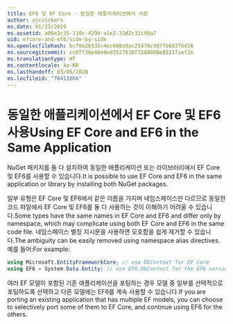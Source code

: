 ```yaml
---
title: EF6 및 EF Core - 동일한 애플리케이션에서 사용
author: ajcvickers
ms.date: 01/23/2019
ms.assetid: a06e3c35-110c-4294-a1e2-32d2c31c90a7
uid: efcore-and-ef6/side-by-side
ms.openlocfilehash: bcf0a26535c4ec880a9ac25478c987fb683f6d26
ms.sourcegitcommit: cc0ff36e46e9ed3527638f7208000e8521faef2e
ms.translationtype: HT
ms.contentlocale: ko-KR
ms.lasthandoff: 03/06/2020
ms.locfileid: "78413866"
---
```

# <a name="using-ef-core-and-ef6-in-the-same-application"></a><span data-ttu-id="e5a41-102">동일한 애플리케이션에서 EF Core 및 EF6 사용</span><span class="sxs-lookup"><span data-stu-id="e5a41-102">Using EF Core and EF6 in the Same Application</span></span>

<span data-ttu-id="e5a41-103">NuGet 패키지를 둘 다 설치하여 동일한 애플리케이션 또는 라이브러리에서 EF Core 및 EF6를 사용할 수 있습니다.</span><span class="sxs-lookup"><span data-stu-id="e5a41-103">It is possible to use EF Core and EF6 in the same application or library by installing both NuGet packages.</span></span>

<span data-ttu-id="e5a41-104">일부 유형은 EF Core 및 EF6에서 같은 이름을 가지며 네임스페이스만 다르므로 동일한 코드 파일에서 EF Core 및 EF6를 둘 다 사용하는 것이 이해하기 어려울 수 있습니다.</span><span class="sxs-lookup"><span data-stu-id="e5a41-104">Some types have the same names in EF Core and EF6 and differ only by namespace, which may complicate using both EF Core and EF6 in the same code file.</span></span> <span data-ttu-id="e5a41-105">네임스페이스 별칭 지시문을 사용하면 모호함을 쉽게 제거할 수 있습니다.</span><span class="sxs-lookup"><span data-stu-id="e5a41-105">The ambiguity can be easily removed using namespace alias directives.</span></span> <span data-ttu-id="e5a41-106">예를 들어:</span><span class="sxs-lookup"><span data-stu-id="e5a41-106">For example:</span></span>

``` csharp
using Microsoft.EntityFrameworkCore; // use DbContext for EF Core
using EF6 = System.Data.Entity; // use EF6.DbContext for the EF6 version
```

<span data-ttu-id="e5a41-107">여러 EF 모델이 포함된 기존 애플리케이션을 포팅하는 경우 모델 중 일부를 선택적으로 포팅하도록 선택하고 다른 모델에는 EF6를 계속 사용할 수 있습니다.</span><span class="sxs-lookup"><span data-stu-id="e5a41-107">If you are porting an existing application that has multiple EF models, you can choose to selectively port some of them to EF Core, and continue using EF6 for the others.</span></span>
